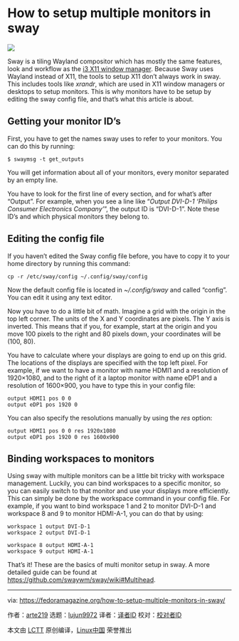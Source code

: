 [#]: collector: (lujun9972)
[#]: translator: ( )
[#]: reviewer: ( )
[#]: publisher: ( )
[#]: url: ( )
[#]: subject: (How to setup multiple monitors in sway)
[#]: via: (https://fedoramagazine.org/how-to-setup-multiple-monitors-in-sway/)
[#]: author: (arte219 https://fedoramagazine.org/author/arte219/)

How to setup multiple monitors in sway
======

![][1]

Sway is a tiling Wayland compositor which has mostly the same features, look and workflow as the [i3 X11 window manager][2]. Because Sway uses Wayland instead of X11, the tools to setup X11 don’t always work in sway. This includes tools like _xrandr_, which are used in X11 window managers or desktops to setup monitors. This is why monitors have to be setup by editing the sway config file, and that’s what this article is about.

## **Getting your monitor ID’s**

First, you have to get the names sway uses to refer to your monitors. You can do this by running:

```
$ swaymsg -t get_outputs
```

You will get information about all of your monitors, every monitor separated by an empty line.

You have to look for the first line of every section, and for what’s after “Output”. For example, when you see a line like “_Output DVI-D-1 ‘Philips Consumer Electronics Company’_”, the output ID is “DVI-D-1”. Note these ID’s and which physical monitors they belong to.

## **Editing the config file**

If you haven’t edited the Sway config file before, you have to copy it to your home directory by running this command:

```
cp -r /etc/sway/config ~/.config/sway/config
```

Now the default config file is located in _~/.config/sway_ and called “config”. You can edit it using any text editor.

Now you have to do a little bit of math. Imagine a grid with the origin in the top left corner. The units of the X and Y coordinates are pixels. The Y axis is inverted. This means that if you, for example, start at the origin and you move 100 pixels to the right and 80 pixels down, your coordinates will be (100, 80).

You have to calculate where your displays are going to end up on this grid. The locations of the displays are specified with the top left pixel. For example, if we want to have a monitor with name HDMI1 and a resolution of 1920×1080, and to the right of it a laptop monitor with name eDP1 and a resolution of 1600×900, you have to type this in your config file:

```
output HDMI1 pos 0 0
output eDP1 pos 1920 0
```

You can also specify the resolutions manually by using the _res_ option: 

```
output HDMI1 pos 0 0 res 1920x1080
output eDP1 pos 1920 0 res 1600x900
```

## **Binding workspaces to monitors**

Using sway with multiple monitors can be a little bit tricky with workspace management. Luckily, you can bind workspaces to a specific monitor, so you can easily switch to that monitor and use your displays more efficiently. This can simply be done by the workspace command in your config file. For example, if you want to bind workspace 1 and 2 to monitor DVI-D-1 and workspace 8 and 9 to monitor HDMI-A-1, you can do that by using:

```
workspace 1 output DVI-D-1
workspace 2 output DVI-D-1
```

```
workspace 8 output HDMI-A-1
workspace 9 output HDMI-A-1
```

That’s it! These are the basics of multi monitor setup in sway. A more detailed guide can be found at <https://github.com/swaywm/sway/wiki#Multihead>.

--------------------------------------------------------------------------------

via: https://fedoramagazine.org/how-to-setup-multiple-monitors-in-sway/

作者：[arte219][a]
选题：[lujun9972][b]
译者：[译者ID](https://github.com/译者ID)
校对：[校对者ID](https://github.com/校对者ID)

本文由 [LCTT](https://github.com/LCTT/TranslateProject) 原创编译，[Linux中国](https://linux.cn/) 荣誉推出

[a]: https://fedoramagazine.org/author/arte219/
[b]: https://github.com/lujun9972
[1]: https://fedoramagazine.org/wp-content/uploads/2020/01/sway-multiple-monitors-816x345.png
[2]: https://fedoramagazine.org/getting-started-i3-window-manager/
